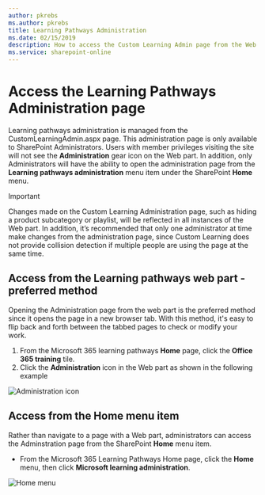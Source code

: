 ```yaml
---
author: pkrebs
ms.author: pkrebs
title: Learning Pathways Administration
ms.date: 02/15/2019
description: How to access the Custom Learning Admin page from the Web part or the menu
ms.service: sharepoint-online
---
```


# Access the Learning Pathways Administration page

Learning pathways administration is managed from the CustomLearningAdmin.aspx page. This administration page is only available to SharePoint Administrators. Users with member privileges visiting the site will not see the **Administration** gear icon on the Web part. In addition, only Administrators will have the ability to open the administration page from the **Learning pathways administration** menu item under the SharePoint **Home** menu. 

> [!IMPORTANT]
> Changes made on the Custom Learning Administration page, such as hiding a product subcategory or playlist, will be reflected in all instances of the Web part. In addition, it’s recommended that only one administrator at time make changes from the administration page, since Custom Learning does not provide collision detection if multiple people are using the page at the same time.  

## Access from the Learning pathways web part - preferred method
Opening the Administration page from the web part is the preferred method since it opens the page in a new browser tab. With this method, it's easy to flip back and forth between the tabbed pages to check or modify your work.  

1. From the Microsoft 365 learning pathways **Home** page, click the **Office 365 training** tile.
2. Click the **Administration** icon in the Web part as shown in the following example  

![Administration icon](media/cg-adminaccbtn.png)

## Access from the Home menu item
Rather than navigate to a page with a Web part, administrators can access the Adminstration page from the SharePoint **Home** menu item. 

- From the Microsoft 365 Learning Pathways Home page, click the **Home** menu, then click **Microsoft learning administration**.

![Home menu](media/cg-adminaccmenu.png)